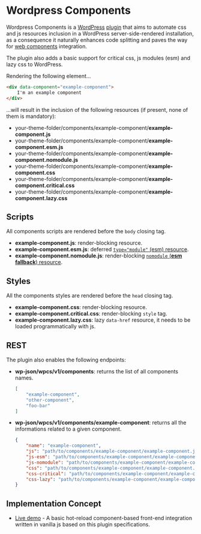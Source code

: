 # Wordpress Components

Wordpress Components is a [WordPress](https://wordpress.com/it) [plugin](https://wordpress.org/support/article/managing-plugins/) that aims to automate css and js resources inclusion in a WordPress server-side-rendered installation, as a consequence it naturally enhances code splitting and paves the way for [web components](https://developer.mozilla.org/en-US/docs/Web/Web_Components) integration.

The plugin also adds a basic support for critical css, js modules (esm) and lazy css to WordPress.

Rendering the following element...
```html
<div data-component="example-component">
    I'm an example component
</div>
```

...will result in the inclusion of the following resources (if present, none of them is mandatory):

* your-theme-folder/components/example-component/**example-component.js**
* your-theme-folder/components/example-component/**example-component.esm.js**
* your-theme-folder/components/example-component/**example-component.nomodule.js**
* your-theme-folder/components/example-component/**example-component.css**
* your-theme-folder/components/example-component/**example-component.critical.css**
* your-theme-folder/components/example-component/**example-component.lazy.css**

## Scripts
All components scripts are rendered before the `body` closing tag.

* **example-component.js**: render-blocking resource.
* **example-component.esm.js**: deferred [`type="module"` (esm) resource](https://developer.mozilla.org/en-US/docs/Web/JavaScript/Guide/Modules).
* **example-component.nomodule.js**: render-blocking [`nomodule` (**esm fallback**) resource](https://developer.mozilla.org/en-US/docs/Web/HTML/Element/script#attr-nomodule).

## Styles
All the components styles are rendered before the `head` closing tag.

* **example-component.css**: render-blocking resource.
* **example-component.critical.css**: render-blocking `style` tag.
* **example-component.lazy.css**: lazy `data-href` resource, it needs to be loaded programmatically with js.

## REST
The plugin also enables the following endpoints:
* **wp-json/wpcs/v1/components**: returns the list of all components names.
    ```json
    [
        "example-component",
        "other-component",
        "foo-bar"
    ]
    ```
* **wp-json/wpcs/v1/components/example-component**: returns all the informations related to a given component.
    ```json
    {
        "name": "example-component",
        "js": "path/to/components/example-component/example-component.js",
        "js-esm": "path/to/components/example-component/example-component.esm.js",
        "js-nomodule": "path/to/components/example-component/example-component.nomodule.js",
        "css": "path/to/components/example-component/example-component.css",
        "css-critical": "path/to/components/example-component/example-component.critical.css",
        "css-lazy": "path/to/components/example-component/example-component.lazy.css"
    }
    ```

## Implementation Concept

* [Live demo](https://z8cq3.sse.codesandbox.io/) -  A basic hot-reload component-based front-end integration written in vanilla js based on this plugin specifications.
